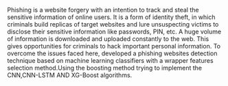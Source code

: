 Phishing is a website forgery with an intention to track and steal the sensitive information of online users. It is a form of identity theft, in which criminals build replicas of target websites and lure unsuspecting victims to disclose their sensitive information like passwords, PIN, etc. A huge volume of information is downloaded and uploaded constantly to the web. This gives opportunities for criminals to hack important personal information. To overcome the issues faced here, developed a phishing websites detection technique based on machine learning classifiers with a wrapper features selection method.Using the boosting method trying to implement the CNN,CNN-LSTM AND XG-Boost algorithms.

